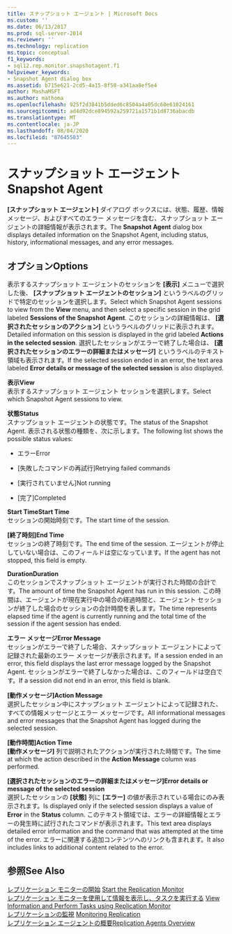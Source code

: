 ```yaml
---
title: スナップショット エージェント | Microsoft Docs
ms.custom: ''
ms.date: 06/13/2017
ms.prod: sql-server-2014
ms.reviewer: ''
ms.technology: replication
ms.topic: conceptual
f1_keywords:
- sql12.rep.monitor.snapshotagent.f1
helpviewer_keywords:
- Snapshot Agent dialog box
ms.assetid: b715e621-2cd5-4a15-8f58-a341aa8ef5e4
author: MashaMSFT
ms.author: mathoma
ms.openlocfilehash: 925f2d3841b5dded6c8504a4a05dc60e61024161
ms.sourcegitcommit: ad4d92dce894592a259721a1571b1d8736abacdb
ms.translationtype: MT
ms.contentlocale: ja-JP
ms.lasthandoff: 08/04/2020
ms.locfileid: "87645503"
---
```

# <a name="snapshot-agent"></a><span data-ttu-id="465bd-102">スナップショット エージェント</span><span class="sxs-lookup"><span data-stu-id="465bd-102">Snapshot Agent</span></span>
  <span data-ttu-id="465bd-103">**[スナップショット エージェント]** ダイアログ ボックスには、状態、履歴、情報メッセージ、およびすべてのエラー メッセージを含む、スナップショット エージェントの詳細情報が表示されます。</span><span class="sxs-lookup"><span data-stu-id="465bd-103">The **Snapshot Agent** dialog box displays detailed information on the Snapshot Agent, including status, history, informational messages, and any error messages.</span></span>  
  
## <a name="options"></a><span data-ttu-id="465bd-104">オプション</span><span class="sxs-lookup"><span data-stu-id="465bd-104">Options</span></span>  
 <span data-ttu-id="465bd-105">表示するスナップショット エージェントのセッションを **[表示]** メニューで選択した後、 **[スナップショット エージェントのセッション]** というラベルのグリッドで特定のセッションを選択します。</span><span class="sxs-lookup"><span data-stu-id="465bd-105">Select which Snapshot Agent sessions to view from the **View** menu, and then select a specific session in the grid labeled **Sessions of the Snapshot Agent**.</span></span> <span data-ttu-id="465bd-106">このセッションの詳細情報は、 **[選択されたセッションのアクション]** というラベルのグリッドに表示されます。</span><span class="sxs-lookup"><span data-stu-id="465bd-106">Detailed information on this session is displayed in the grid labeled **Actions in the selected session**.</span></span> <span data-ttu-id="465bd-107">選択したセッションがエラーで終了した場合は、 **[選択されたセッションのエラーの詳細またはメッセージ]** というラベルのテキスト領域も表示されます。</span><span class="sxs-lookup"><span data-stu-id="465bd-107">If the selected session ended in an error, the text area labeled **Error details or message of the selected session** is also displayed.</span></span>  
  
 <span data-ttu-id="465bd-108">**表示**</span><span class="sxs-lookup"><span data-stu-id="465bd-108">**View**</span></span>  
 <span data-ttu-id="465bd-109">表示するスナップショット エージェント セッションを選択します。</span><span class="sxs-lookup"><span data-stu-id="465bd-109">Select which Snapshot Agent sessions to view.</span></span>  
  
 <span data-ttu-id="465bd-110">**状態**</span><span class="sxs-lookup"><span data-stu-id="465bd-110">**Status**</span></span>  
 <span data-ttu-id="465bd-111">スナップショット エージェントの状態です。</span><span class="sxs-lookup"><span data-stu-id="465bd-111">The status of the Snapshot Agent.</span></span> <span data-ttu-id="465bd-112">表示される状態の種類を、次に示します。</span><span class="sxs-lookup"><span data-stu-id="465bd-112">The following list shows the possible status values:</span></span>  
  
-   <span data-ttu-id="465bd-113">エラー</span><span class="sxs-lookup"><span data-stu-id="465bd-113">Error</span></span>  
  
-   <span data-ttu-id="465bd-114">[失敗したコマンドの再試行]</span><span class="sxs-lookup"><span data-stu-id="465bd-114">Retrying failed commands</span></span>  
  
-   <span data-ttu-id="465bd-115">[実行されていません]</span><span class="sxs-lookup"><span data-stu-id="465bd-115">Not running</span></span>  
  
-   <span data-ttu-id="465bd-116">[完了]</span><span class="sxs-lookup"><span data-stu-id="465bd-116">Completed</span></span>  
  
 <span data-ttu-id="465bd-117">**Start Time**</span><span class="sxs-lookup"><span data-stu-id="465bd-117">**Start Time**</span></span>  
 <span data-ttu-id="465bd-118">セッションの開始時刻です。</span><span class="sxs-lookup"><span data-stu-id="465bd-118">The start time of the session.</span></span>  
  
 <span data-ttu-id="465bd-119">**[終了時刻]**</span><span class="sxs-lookup"><span data-stu-id="465bd-119">**End Time**</span></span>  
 <span data-ttu-id="465bd-120">セッションの終了時刻です。</span><span class="sxs-lookup"><span data-stu-id="465bd-120">The end time of the session.</span></span> <span data-ttu-id="465bd-121">エージェントが停止していない場合は、このフィールドは空になっています。</span><span class="sxs-lookup"><span data-stu-id="465bd-121">If the agent has not stopped, this field is empty.</span></span>  
  
 <span data-ttu-id="465bd-122">**Duration**</span><span class="sxs-lookup"><span data-stu-id="465bd-122">**Duration**</span></span>  
 <span data-ttu-id="465bd-123">このセッションでスナップショット エージェントが実行された時間の合計です。</span><span class="sxs-lookup"><span data-stu-id="465bd-123">The amount of time the Snapshot Agent has run in this session.</span></span> <span data-ttu-id="465bd-124">この時間は、エージェントが現在実行中の場合の経過時間と、エージェント セッションが終了した場合のセッションの合計時間を表します。</span><span class="sxs-lookup"><span data-stu-id="465bd-124">The time represents elapsed time if the agent is currently running and the total time of the session if the agent session has ended.</span></span>  
  
 <span data-ttu-id="465bd-125">**エラー メッセージ**</span><span class="sxs-lookup"><span data-stu-id="465bd-125">**Error Message**</span></span>  
 <span data-ttu-id="465bd-126">セッションがエラーで終了した場合、スナップショット エージェントによって記録された最新のエラー メッセージが表示されます。</span><span class="sxs-lookup"><span data-stu-id="465bd-126">If a session ended in an error, this field displays the last error message logged by the Snapshot Agent.</span></span> <span data-ttu-id="465bd-127">セッションがエラーで終了しなかった場合は、このフィールドは空白です。</span><span class="sxs-lookup"><span data-stu-id="465bd-127">If a session did not end in an error, this field is blank.</span></span>  
  
 <span data-ttu-id="465bd-128">**[動作メッセージ]**</span><span class="sxs-lookup"><span data-stu-id="465bd-128">**Action Message**</span></span>  
 <span data-ttu-id="465bd-129">選択したセッション中にスナップショット エージェントによって記録された、すべての情報メッセージとエラー メッセージです。</span><span class="sxs-lookup"><span data-stu-id="465bd-129">All informational messages and error messages that the Snapshot Agent has logged during the selected session.</span></span>  
  
 <span data-ttu-id="465bd-130">**[動作時間]**</span><span class="sxs-lookup"><span data-stu-id="465bd-130">**Action Time**</span></span>  
 <span data-ttu-id="465bd-131">**[動作メッセージ]** 列で説明されたアクションが実行された時間です。</span><span class="sxs-lookup"><span data-stu-id="465bd-131">The time at which the action described in the **Action Message** column was performed.</span></span>  
  
 <span data-ttu-id="465bd-132">**[選択されたセッションのエラーの詳細またはメッセージ]**</span><span class="sxs-lookup"><span data-stu-id="465bd-132">**Error details or message of the selected session**</span></span>  
 <span data-ttu-id="465bd-133">選択したセッションの **[状態]** 列に **[エラー]** の値が表示されている場合にのみ表示されます。</span><span class="sxs-lookup"><span data-stu-id="465bd-133">Is displayed only if the selected session displays a value of **Error** in the **Status** column.</span></span> <span data-ttu-id="465bd-134">このテキスト領域では、エラーの詳細情報とエラーの発生時に試行されたコマンドが表示されます。</span><span class="sxs-lookup"><span data-stu-id="465bd-134">This text area displays detailed error information and the command that was attempted at the time of the error.</span></span> <span data-ttu-id="465bd-135">エラーに関連する追加コンテンツへのリンクも含まれます。</span><span class="sxs-lookup"><span data-stu-id="465bd-135">It also includes links to additional content related to the error.</span></span>  
  
## <a name="see-also"></a><span data-ttu-id="465bd-136">参照</span><span class="sxs-lookup"><span data-stu-id="465bd-136">See Also</span></span>  
 <span data-ttu-id="465bd-137">[レプリケーション モニターの開始](monitor/start-the-replication-monitor.md) </span><span class="sxs-lookup"><span data-stu-id="465bd-137">[Start the Replication Monitor](monitor/start-the-replication-monitor.md) </span></span>  
 <span data-ttu-id="465bd-138">[レプリケーション モニターを使用して情報を表示し、タスクを実行する](monitor/view-information-and-perform-tasks-replication-monitor.md) </span><span class="sxs-lookup"><span data-stu-id="465bd-138">[View Information and Perform Tasks using Replication Monitor](monitor/view-information-and-perform-tasks-replication-monitor.md) </span></span>  
 <span data-ttu-id="465bd-139">[レプリケーションの監視](monitoring-replication.md) </span><span class="sxs-lookup"><span data-stu-id="465bd-139">[Monitoring Replication](monitoring-replication.md) </span></span>  
 [<span data-ttu-id="465bd-140">レプリケーション エージェントの概要</span><span class="sxs-lookup"><span data-stu-id="465bd-140">Replication Agents Overview</span></span>](agents/replication-agents-overview.md)  
  
  
